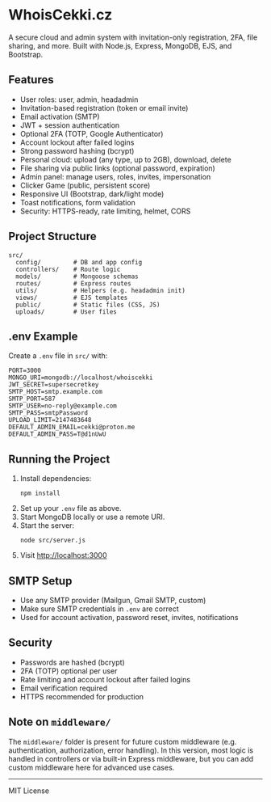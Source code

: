 # WhoisCekki.cz

A secure cloud and admin system with invitation-only registration, 2FA, file sharing, and more. Built with Node.js, Express, MongoDB, EJS, and Bootstrap.

## Features

- User roles: user, admin, headadmin
- Invitation-based registration (token or email invite)
- Email activation (SMTP)
- JWT + session authentication
- Optional 2FA (TOTP, Google Authenticator)
- Account lockout after failed logins
- Strong password hashing (bcrypt)
- Personal cloud: upload (any type, up to 2GB), download, delete
- File sharing via public links (optional password, expiration)
- Admin panel: manage users, roles, invites, impersonation
- Clicker Game (public, persistent score)
- Responsive UI (Bootstrap, dark/light mode)
- Toast notifications, form validation
- Security: HTTPS-ready, rate limiting, helmet, CORS

## Project Structure

```
src/
  config/         # DB and app config
  controllers/    # Route logic
  models/         # Mongoose schemas
  routes/         # Express routes
  utils/          # Helpers (e.g. headadmin init)
  views/          # EJS templates
  public/         # Static files (CSS, JS)
  uploads/        # User files
```

## .env Example

Create a `.env` file in `src/` with:

```
PORT=3000
MONGO_URI=mongodb://localhost/whoiscekki
JWT_SECRET=supersecretkey
SMTP_HOST=smtp.example.com
SMTP_PORT=587
SMTP_USER=no-reply@example.com
SMTP_PASS=smtpPassword
UPLOAD_LIMIT=2147483648
DEFAULT_ADMIN_EMAIL=cekki@proton.me
DEFAULT_ADMIN_PASS=T@d1nUwU
```

## Running the Project

1. Install dependencies:
   ```
   npm install
   ```
2. Set up your `.env` file as above.
3. Start MongoDB locally or use a remote URI.
4. Start the server:
   ```
   node src/server.js
   ```
5. Visit [http://localhost:3000](http://localhost:3000)

## SMTP Setup

- Use any SMTP provider (Mailgun, Gmail SMTP, custom)
- Make sure SMTP credentials in `.env` are correct
- Used for account activation, password reset, invites, notifications

## Security

- Passwords are hashed (bcrypt)
- 2FA (TOTP) optional per user
- Rate limiting and account lockout after failed logins
- Email verification required
- HTTPS recommended for production

## Note on `middleware/`

The `middleware/` folder is present for future custom middleware (e.g. authentication, authorization, error handling). In this version, most logic is handled in controllers or via built-in Express middleware, but you can add custom middleware here for advanced use cases.

---

MIT License
